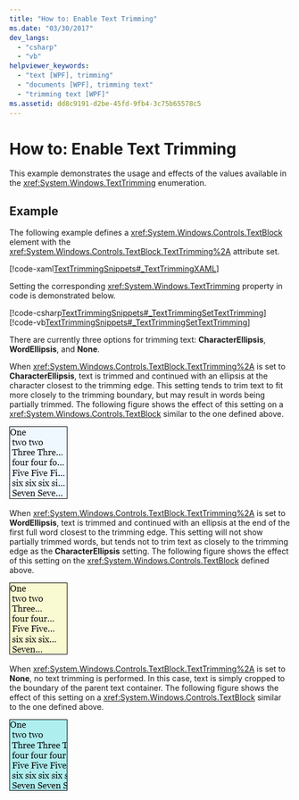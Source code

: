 ```yaml
---
title: "How to: Enable Text Trimming"
ms.date: "03/30/2017"
dev_langs:
  - "csharp"
  - "vb"
helpviewer_keywords:
  - "text [WPF], trimming"
  - "documents [WPF], trimming text"
  - "trimming text [WPF]"
ms.assetid: dd8c9191-d2be-45fd-9fb4-3c75b65578c5
---
```


# How to: Enable Text Trimming

This example demonstrates the usage and effects of the values available in the <xref:System.Windows.TextTrimming> enumeration.

## Example

The following example defines a <xref:System.Windows.Controls.TextBlock> element with the <xref:System.Windows.Controls.TextBlock.TextTrimming%2A> attribute set.

[!code-xaml[TextTrimmingSnippets#_TextTrimmingXAML](~/samples/snippets/csharp/VS_Snippets_Wpf/TextTrimmingSnippets/CSharp/Window1.xaml#_texttrimmingxaml)]

Setting the corresponding <xref:System.Windows.TextTrimming> property in code is demonstrated below.

[!code-csharp[TextTrimmingSnippets#_TextTrimmingSetTextTrimming](~/samples/snippets/csharp/VS_Snippets_Wpf/TextTrimmingSnippets/CSharp/Window1.xaml.cs#_texttrimmingsettexttrimming)]
[!code-vb[TextTrimmingSnippets#_TextTrimmingSetTextTrimming](~/samples/snippets/visualbasic/VS_Snippets_Wpf/TextTrimmingSnippets/VisualBasic/Window1.xaml.vb#_texttrimmingsettexttrimming)]

There are currently three options for trimming text: **CharacterEllipsis**, **WordEllipsis**, and **None**.

When <xref:System.Windows.Controls.TextBlock.TextTrimming%2A> is set to **CharacterEllipsis**, text is trimmed and continued with an ellipsis at the character closest to the trimming edge.  This setting tends to trim text to fit more closely to the trimming boundary, but may result in words being partially trimmed.  The following figure shows the effect of this setting on a <xref:System.Windows.Controls.TextBlock> similar to the one defined above.

![Example: TextTrimming.CharacterEllipsis](./media/texttrimming-character.png "TextTrimming_Character")

When <xref:System.Windows.Controls.TextBlock.TextTrimming%2A> is set to **WordEllipsis**, text is trimmed and continued with an ellipsis at the end of the first full word closest to the trimming edge.  This setting will not show partially trimmed words, but tends not to trim text as closely to the trimming edge as the **CharacterEllipsis** setting.  The following figure shows the effect of this setting on the <xref:System.Windows.Controls.TextBlock> defined above.

![Example: TextTrimming.WordEllipsis](./media/texttrimming-word.png "TextTrimming_Word")

When <xref:System.Windows.Controls.TextBlock.TextTrimming%2A> is set to **None**, no text trimming is performed.  In this case, text is simply cropped to the boundary of the parent text container.  The following figure shows the effect of this setting on a <xref:System.Windows.Controls.TextBlock> similar to the one defined above.

![Example: TextTrimming.None](./media/texttrimming-none.png "TextTrimming_None")
